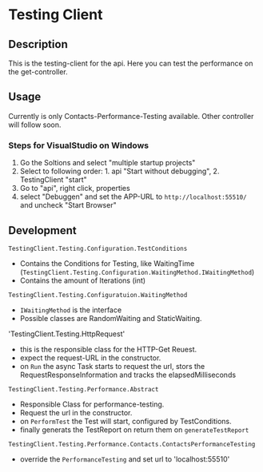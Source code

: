 ﻿# Testing Client
 
 ## Description
 This is the testing-client for the api. Here you can test the performance on the get-controller.
 
 ## Usage
 Currently is only Contacts-Performance-Testing available.
 Other controller will follow soon.
 
 ### Steps for VisualStudio on Windows
 1. Go the Soltions and select "multiple startup projects"
 2. Select to following order: 1. api "Start without  debugging", 2. TestingClient "start"
 3. Go to "api", right click, properties
 4. select "Debuggen" and set the APP-URL to `http://localhost:55510/` and uncheck "Start Browser"
 
 ## Development
 
`TestingClient.Testing.Configuration.TestConditions` 
 - Contains the Conditions for Testing, like WaitingTime (`TestingClient.Testing.Configuration.WaitingMethod.IWaitingMethod`)
 - Contains the amount of Iterations (int)
 
 `TestingClient.Testing.Configuratuion.WaitingMethod`
 - `IWaitingMethod` is the interface
 - Possible classes are RandomWaiting and StaticWaiting.
 
 'TestingClient.Testing.HttpRequest'
 - this is the responsible class for the HTTP-Get Reuest. 
 - expect the request-URL in the constructor.
 - on `Run` the async Task starts to request the url, stors the RequestResponseInformation and tracks the elapsedMilliseconds
 
 `TestingClient.Testing.Performance.Abstract`
 - Responsible Class for performance-testing.
 - Request the url in the constructor.
 - on `PerformTest` the Test will start, configured by TestConditions.
 - finally generats the TestReport on return them on `generateTestReport`
 
 `TestingClient.Testing.Performance.Contacts.ContactsPerformanceTesting`
 - override the `PerformanceTesting` and set url to 'localhost:55510'
